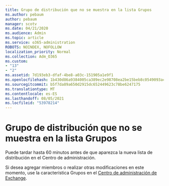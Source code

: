 ```yaml
---
title: Grupo de distribución que no se muestra en la lista Grupos
ms.author: pebaum
author: pebaum
manager: scotv
ms.date: 04/21/2020
ms.audience: Admin
ms.topic: article
ms.service: o365-administration
ROBOTS: NOINDEX, NOFOLLOW
localization_priority: Normal
ms.collection: Adm_O365
ms.custom:
- "13"
- "2"
ms.assetid: 7d193eb3-dfaf-4be8-a03c-151905a1e9f1
ms.openlocfilehash: 1b430d86a9384005ca389ec2e98708ea2be15beb8c0549093acb829f90189d38
ms.sourcegitcommit: b5f7da89a650d2915dc652449623c78be6247175
ms.translationtype: MT
ms.contentlocale: es-ES
ms.lasthandoff: 08/05/2021
ms.locfileid: "53978214"
---
```

# <a name="distribution-group-not-showing-in-groups-list"></a>Grupo de distribución que no se muestra en la lista Grupos

Puede tardar hasta 60 minutos antes de que aparezca la nueva lista de distribución en el Centro de administración.
  
Si desea agregar miembros o realizar otras modificaciones en este momento, use la característica Grupos en el [Centro de administración de Exchange](https://outlook.office365.com/ecp/?rfr=Admin_o365&amp;exsvurl=1).
  
